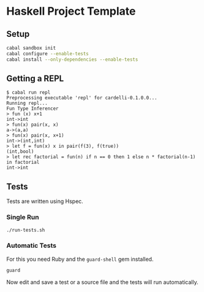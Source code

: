 # Haskell Project Template

## Setup

```bash
cabal sandbox init
cabal configure --enable-tests
cabal install --only-dependencies --enable-tests
```

## Getting a REPL

```
$ cabal run repl
Preprocessing executable 'repl' for cardelli-0.1.0.0...
Running repl...
Fun Type Inferencer
> fun (x) x+1
int->int
> fun(x) pair(x, x)
a->(a,a)
> fun(x) pair(x, x+1)
int->(int,int)
> let f = fun(x) x in pair(f(3), f(true))
(int,bool)
> let rec factorial = fun(n) if n == 0 then 1 else n * factorial(n-1) in factorial
int->int
```

## Tests

Tests are written using Hspec.

### Single Run

```bash
./run-tests.sh
```

### Automatic Tests

For this you need Ruby and the `guard-shell` gem installed.

```bash
guard
```

Now edit and save a test or a source file and the tests will run automatically.
